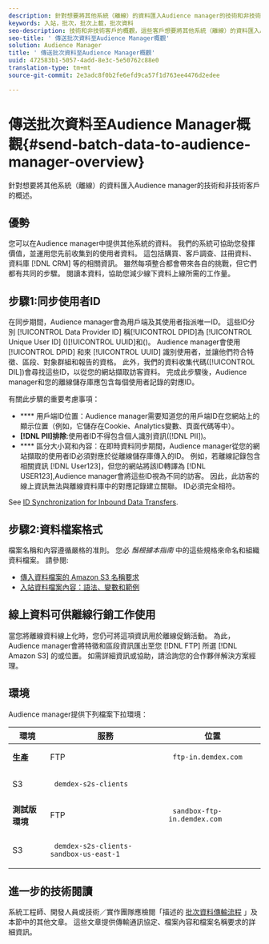 ```yaml
---
description: 針對想要將其他系統（離線）的資料匯入Audience manager的技術和非技術客戶的概述。
keywords: 入站，批次，批次上載，批次資料
seo-description: 技術和非技術客戶的概觀，這些客戶想要將其他系統（離線）的資料匯入Audience Manager。 若要這麼做，請使用Audience manager中的批次上傳選項。
seo-title: ' 傳送批次資料至Audience Manager概觀'
solution: Audience Manager
title: ' 傳送批次資料至Audience Manager概觀'
uuid: 472583b1-5057-4add-8e3c-5e50762c88e0
translation-type: tm+mt
source-git-commit: 2e3adc8f0b2fe6efd9ca57f1d763ee4476d2edee

---
```



#  傳送批次資料至Audience Manager概觀{#send-batch-data-to-audience-manager-overview}

針對想要將其他系統（離線）的資料匯入Audience manager的技術和非技術客戶的概述。

## 優勢

<!-- c_offline_to_online.xml -->

您可以在Audience manager中提供其他系統的資料。 我們的系統可協助您發揮價值，並運用您先前收集到的使用者資料。 這包括購買、客戶調查、註冊資料、資料庫 [!DNL CRM] 等的相關資訊。 雖然每項整合都會帶來各自的挑戰，但它們都有共同的步驟。 閱讀本資料，協助您減少線下資料上線所需的工作量。

## 步驟1:同步使用者ID

在同步期間，Audience manager會為用戶端及其使用者指派唯一ID。 這些ID分別 [!UICONTROL Data Provider ID] 稱[!UICONTROL DPID]為 [!UICONTROL Unique User ID] ()[!UICONTROL UUID]和()。 Audience manager會使用 [!UICONTROL DPID] 和來 [!UICONTROL UUID] 識別使用者，並讓他們符合特徵、區段、對象群組和報告的資格。 此外，我們的資料收集代碼([!UICONTROL DIL])會尋找這些ID，以從您的網站擷取訪客資料。 完成此步驟後，Audience manager和您的離線儲存庫應包含每個使用者記錄的對應ID。

有關此步驟的重要考慮事項：

* **** 用戶端ID位置：Audience manager需要知道您的用戶端ID在您網站上的顯示位置（例如，它儲存在Cookie、Analytics變數、頁面代碼等中）。
* **[!DNL PII]排除**:使用者ID不得包含個人識別資訊([!DNL PII])。
* **** 區分大小寫和內容：在即時資料同步期間，Audience manager從您的網站擷取的使用者ID必須對應於從離線儲存庫傳入的ID。 例如，若離線記錄包含相關資訊 [!DNL User123]，但您的網站將該ID轉譯為 [!DNL USER123],Audience manager會將這些ID視為不同的訪客。 因此，此訪客的線上資訊無法與離線資料庫中的對應記錄建立關聯。 ID必須完全相符。

See [ID Synchronization for Inbound Data Transfers](../../../integration/sending-audience-data/batch-data-transfer-explained/id-sync-http.md).

<!-- 

<p> <b>Step 2: Create a Translation File</b> </p> 
<p>A translation file classifies data according to uniform and logical hierarchy. It is a taxonomy that helps you organize information from general categories (e.g., geography) to more precise classifications (e.g., <i>geography > United States > New York</i>). Also, it labels data with to easy to understand names such as "gender=male" or "color=green" instead of with your internal SKUs, abbreviations, or other names. The file lets Audience Manager display this information in a readable, logical manner. You and your data partners must create and share the translation file with Audience Manager before any real-time or server-to-server data transfers can begin. You can update this file on a schedule relevant to your business needs. </p> 
<p>Important considerations about this step: </p> 
<ul id="ul_6A05AECB0BD649B1BF1B34058E9008E2"> 
 <li id="li_39817ED898F14156A77FCAC066FE0968"> <b>Create a comprehensive list:</b> The translation file must include all the possible values that can be passed in on a particular key. For example, if you have category key called "color" and it accepts the values "red," "green," and "blue," the translation file must contain <i>all</i> those elements. </li> 
 <li id="li_19CAD7683BCF45278E2991C1EDBC9903"> <b>Case and content sensitivity:</b> The key-values in the file must match the values actually passed in to Audience Manager from your website. </li> 
</ul> 
<p>See DATA TRANSLATION FILE. </p>

 -->

## 步驟2:資料檔案格式

檔案名稱和內容遵循嚴格的准則。 您必 *鬚根據本指南* 中的這些規格來命名和組織資料檔案。 請參閱:

* [傳入資料檔案的 Amazon S3 名稱要求](../../../integration/sending-audience-data/batch-data-transfer-explained/inbound-s3-filenames.md)
* [入站資料檔案內容：語法、變數和範例](../../../integration/sending-audience-data/batch-data-transfer-explained/inbound-file-contents.md)

## 線上資料可供離線行銷工作使用

當您將離線資料線上化時，您仍可將這項資訊用於離線促銷活動。 為此，Audience manager會將特徵和區段資訊匯出至您 [!DNL FTP] 所選 [!DNL Amazon S3] 的或位置。 如需詳細資訊或協助，請洽詢您的合作夥伴解決方案經理。

## 環境

Audience manager提供下列檔案下拉環境：

<table id="table_A61AA64578944B23B5A7355F2A76E882"> 
 <thead> 
  <tr> 
   <th colname="col1" class="entry"> 環境 </th> 
   <th colname="col02" class="entry"> 服務 </th> 
   <th colname="col2" class="entry"> 位置 </th> 
  </tr> 
 </thead>
 <tbody> 
  <tr> 
   <td colname="col1" morerows="1"> <b>生產</b> </td> 
   <td colname="col02"> FTP </td> 
   <td colname="col2"> <p> <code> ftp-in.demdex.com</code> </p> </td> 
  </tr> 
  <tr> 
   <td colname="col02"> S3 </td> 
   <td colname="col2"> <p> <code> demdex-s2s-clients</code> </p> </td> 
  </tr> 
  <tr> 
   <td colname="col1" morerows="1"> <b>測試版環境</b> </td> 
   <td colname="col02"> FTP </td> 
   <td colname="col2"> <p><code> sandbox-ftp-in.demdex.com</code> </p> </td> 
  </tr> 
  <tr> 
   <td colname="col02"> S3 </td> 
   <td colname="col2"> <p> <code> demdex-s2s-clients-sandbox-us-east-1</code> </p> </td> 
  </tr> 
 </tbody> 
</table>

## 進一步的技術閱讀

系統工程師、開發人員或技術／實作團隊應檢閱「描述的 [批次資料傳輸流程](../../../integration/sending-audience-data/batch-data-transfer-explained/batch-data-transfer-explained.md) 」及本節中的其他文章。 這些文章提供傳輸通訊協定、檔案內容和檔案名稱要求的詳細資訊。